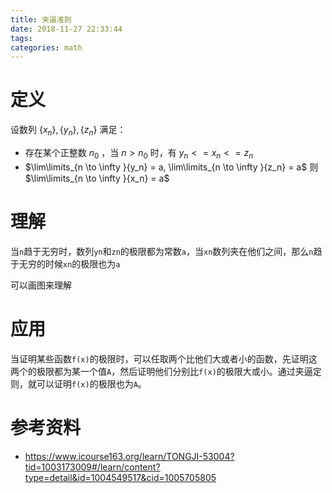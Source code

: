 ```yaml
---
title: 夹逼准则
date: 2018-11-27 22:33:44
tags:
categories: math
---
```


# 定义

设数列 $\{x_n\},\{y_n\},\{z_n\}$ 满足：

- 存在某个正整数 $n_0$ ，当 $n>n_0$ 时，有 $y_n<=x_n<=z_n$ 
- $\lim\limits_{n \to \infty }{y_n} = a, \lim\limits_{n \to \infty }{z_n} = a$  则 $\lim\limits_{n \to \infty }{x_n} = a$ 

# 理解

当`n`趋于无穷时，数列`yn`和`zn`的极限都为常数`a`，当`xn`数列夹在他们之间，那么`n`趋于无穷的时候`xn`的极限也为`a`

可以画图来理解

# 应用

当证明某些函数`f(x)`的极限时，可以任取两个比他们大或者小的函数，先证明这两个的极限都为某一个值`A`，然后证明他们分别比`f(x)`的极限大或小。通过夹逼定则，就可以证明`f(x)`的极限也为`A`。



# 参考资料

- https://www.icourse163.org/learn/TONGJI-53004?tid=1003173009#/learn/content?type=detail&id=1004549517&cid=1005705805

